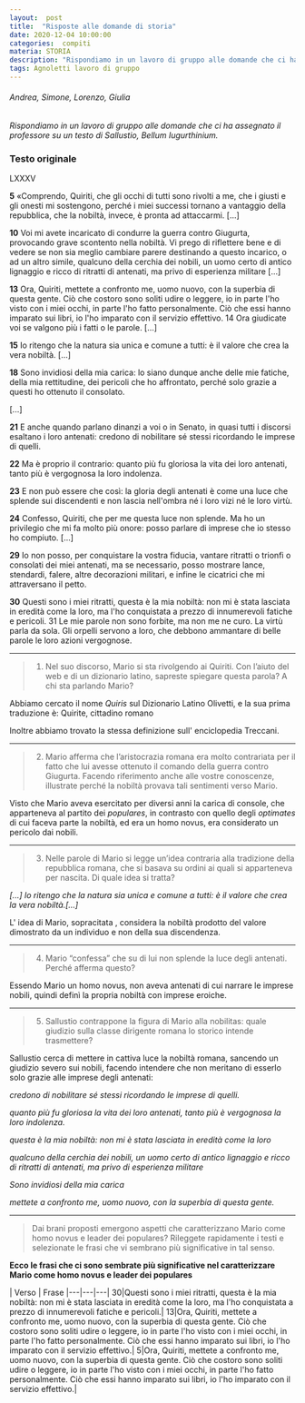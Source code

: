 ```yaml
---
layout:  post
title:  "Risposte alle domande di storia"
date: 2020-12-04 10:00:00
categories:  compiti
materia: STORIA
description: "Rispondiamo in un lavoro di gruppo alle domande che ci ha assegnato il professore su un testo di Sallustio, Bellum Iugurthinium."
tags: Agnoletti lavoro di gruppo
---
```

###### Andrea, Simone, Lorenzo, Giulia
_Rispondiamo in un lavoro di gruppo alle domande che ci ha assegnato il professore su un testo di Sallustio, Bellum Iugurthinium._

### Testo originale

LXXXV

**5** «Comprendo, Quiriti, che gli occhi di tutti sono rivolti a me, che i giusti e gli onesti mi sostengono, perché i miei successi tornano a vantaggio della repubblica, che la nobiltà, invece, è pronta ad attaccarmi. [...]

**10** Voi mi avete incaricato di condurre la guerra contro Giugurta, provocando grave scontento nella nobiltà. Vi prego di riflettere bene e di vedere se non sia meglio cambiare parere destinando a questo incarico, o ad un altro simile, qualcuno della cerchia dei nobili, un uomo certo di antico lignaggio e ricco di ritratti di antenati, ma privo di esperienza militare [...]

**13** Ora, Quiriti, mettete a confronto me, uomo nuovo, con la superbia di questa gente. Ciò che costoro sono soliti udire o leggere, io in parte l'ho visto con i miei occhi, in parte l'ho fatto personalmente. Ciò che essi hanno imparato sui libri, io l'ho imparato con il servizio effettivo. 14 Ora giudicate voi se valgono più i fatti o le parole. [...]

**15** Io ritengo che la natura sia unica e comune a tutti: è il valore che crea la vera nobiltà. [...]

**18** Sono invidiosi della mia carica: lo siano dunque anche delle mie fatiche, della mia rettitudine, dei pericoli che ho affrontato, perché solo grazie a questi ho ottenuto il consolato.

[...]


**21** E anche quando parlano dinanzi a voi o in Senato, in quasi tutti i discorsi esaltano i loro antenati: credono di nobilitare sé stessi ricordando le imprese di quelli. 

**22** Ma è proprio il contrario: quanto più fu gloriosa la vita dei loro antenati, tanto più è vergognosa la loro indolenza. 

**23** E non può essere che così: la gloria degli antenati è come una luce che splende sui discendenti e non lascia nell'ombra né i loro vizi né le loro virtù. 

**24** Confesso, Quiriti, che per me questa luce non splende. Ma ho un privilegio che mi fa molto più onore: posso parlare di imprese che io stesso ho compiuto. [...]

**29** Io non posso, per conquistare la vostra fiducia, vantare ritratti o trionfi o consolati dei miei antenati, ma se necessario, posso mostrare lance, stendardi, falere, altre decorazioni militari, e infine le cicatrici che mi attraversano il petto.

**30** Questi sono i miei ritratti, questa è la mia nobiltà: non mi è stata lasciata in eredità come la loro, ma l'ho conquistata a prezzo di innumerevoli fatiche e pericoli. 31 Le mie parole non sono forbite, ma non me ne curo. La virtù parla da sola. Gli orpelli servono a loro, che debbono ammantare di belle parole le loro azioni vergognose.

---

> 1) Nel suo discorso, Mario si sta rivolgendo ai Quiriti. Con l’aiuto del web e di un dizionario latino, sapreste spiegare questa parola? A chi sta parlando Mario?

Abbiamo cercato il nome _Quiris_ sul Dizionario Latino Olivetti, e la sua prima traduzione è: Quirite, cittadino romano

Inoltre abbiamo trovato la stessa definizione sull' enciclopedia Treccani.

---

> 2) Mario afferma che l’aristocrazia romana era molto contrariata per il fatto che lui avesse
ottenuto il comando della guerra contro Giugurta. Facendo riferimento anche alle vostre
conoscenze, illustrate perché la nobiltà provava tali sentimenti verso Mario.

Visto che Mario aveva esercitato per diversi anni la carica di console, che apparteneva al partito dei _populares_, in contrasto con quello degli _optimates_ di cui faceva parte la nobiltà, ed era un homo novus, era considerato un pericolo dai nobili.

---

> 3) Nelle parole di Mario si legge un’idea contraria alla tradizione della repubblica romana, che si basava su ordini ai quali si apparteneva per nascita. Di quale idea si tratta?

_[...] Io ritengo che la natura sia unica e comune a tutti: è il valore che crea la vera
nobiltà.[...]_

L' idea di Mario, sopracitata , considera la nobiltà prodotto del valore dimostrato da un individuo e non della sua discendenza.

---

> 4) Mario “confessa” che su di lui non splende la luce degli antenati. Perché afferma questo?

Essendo Mario un homo novus, non aveva antenati di cui narrare le imprese nobili, quindi definì la propria nobiltà con imprese eroiche.

---

> 5) Sallustio contrappone la figura di Mario alla nobilitas: quale giudizio sulla classe dirigente romana lo storico intende trasmettere?

Sallustio cerca di mettere in cattiva luce la nobiltà romana, sancendo un giudizio severo sui nobili, facendo intendere che non meritano di esserlo solo grazie alle imprese degli antenati:

_credono di nobilitare sé stessi ricordando le imprese di quelli._

_quanto più fu gloriosa la vita dei loro antenati, tanto più è vergognosa la loro indolenza._

_questa è la mia nobiltà: non mi è stata lasciata in eredità come la loro_

_qualcuno della cerchia dei nobili, un uomo certo di antico lignaggio e ricco di ritratti di antenati, ma privo di esperienza militare_

_Sono invidiosi della mia carica_

_mettete a confronto me, uomo nuovo, con la superbia di questa gente._

---

> Dai brani proposti emergono aspetti che caratterizzano Mario come homo novus e leader dei
populares? Rileggete rapidamente i testi e selezionate le frasi che vi sembrano più  significative in tal senso.

**Ecco le frasi che ci sono sembrate più significative nel caratterizzare Mario come homo novus e leader dei populares**

| Verso | Frase
|---|---|---|
30|Questi sono i miei ritratti, questa è la mia nobiltà: non mi è stata lasciata in eredità come la loro, ma l'ho conquistata a prezzo di innumerevoli fatiche e pericoli.|
13|Ora, Quiriti, mettete a confronto me, uomo nuovo, con la superbia di questa gente. Ciò che costoro sono soliti udire o leggere, io in parte l'ho visto con i miei occhi, in parte l'ho fatto personalmente. Ciò che essi hanno imparato sui libri, io l'ho imparato con il servizio effettivo.|
5|Ora, Quiriti, mettete a confronto me, uomo nuovo, con la superbia di questa gente. Ciò che costoro sono soliti udire o leggere, io in parte l'ho visto con i miei occhi, in parte l'ho fatto personalmente. Ciò che essi hanno imparato sui libri, io l'ho imparato con il servizio effettivo.|



